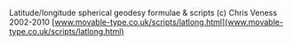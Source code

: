 Latitude/longitude spherical geodesy formulae & scripts (c) Chris Veness 2002-2010
[www.movable-type.co.uk/scripts/latlong.html](www.movable-type.co.uk/scripts/latlong.html)